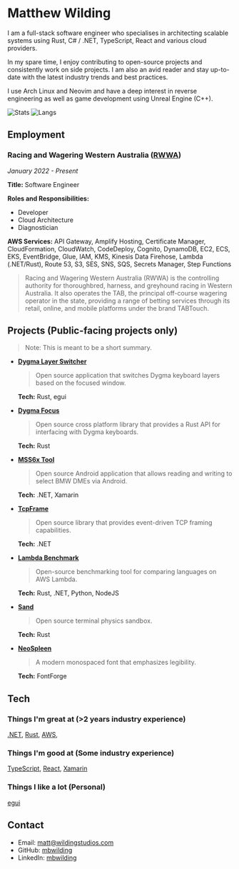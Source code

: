 # Matthew Wilding

I am a full-stack software engineer who specialises in architecting scalable systems using Rust, C# / .NET, TypeScript, React and various cloud providers.

In my spare time, I enjoy contributing to open-source projects and consistently work on side projects. I am also an avid reader and stay up-to-date with the latest industry trends and best practices.

I use Arch Linux and Neovim and have a deep interest in reverse engineering as well as game development using Unreal Engine (C++).

![Stats](https://github-readme-stats.vercel.app/api?username=mbwilding&show_icons=true&theme=tokyonight&hide_border=true)
![Langs](https://github-readme-stats.vercel.app/api/top-langs/?username=mbwilding&layout=donut&theme=tokyonight&hide_border=true)

## Employment

### Racing and Wagering Western Australia ([RWWA](https://www.rwwa.com.au))

*January 2022 - Present*

**Title:** Software Engineer

**Roles and Responsibilities:**
- Developer
- Cloud Architecture
- Diagnostician

**AWS Services:** API Gateway, Amplify Hosting, Certificate Manager, CloudFormation, CloudWatch, CodeDeploy, Cognito, DynamoDB, EC2, ECS, EKS, EventBridge, Glue, IAM, KMS, Kinesis Data Firehose, Lambda (.NET/Rust), Route 53, S3, SES, SNS, SQS, Secrets Manager, Step Functions

> Racing and Wagering Western Australia (RWWA) is the controlling authority for thoroughbred, harness, and greyhound racing in Western Australia. It also operates the TAB, the principal off-course wagering operator in the state, providing a range of betting services through its retail, online, and mobile platforms under the brand TABTouch.

## Projects (Public-facing projects only)

> Note: This is meant to be a short summary.

- **[Dygma Layer Switcher](https://github.com/mbwilding/dygma-layer-switcher)**
    > Open source application that switches Dygma keyboard layers based on the focused window.

    **Tech:** Rust, egui

- **[Dygma Focus](https://crates.io/crates/dygma_focus)**
    > Open source cross platform library that provides a Rust API for interfacing with Dygma keyboards.

    **Tech:** Rust

- **[MSS6x Tool](https://play.google.com/store/apps/details?id=com.argentraceworx.mss6xfree)**
    > Open source Android application that allows reading and writing to select BMW DMEs via Android.

    **Tech:** .NET, Xamarin

- **[TcpFrame](https://www.nuget.org/packages/TcpFrame)**
    > Open source library that provides event-driven TCP framing capabilities.

    **Tech:** .NET

- **[Lambda Benchmark](https://mbwilding.github.io/lambda-benchmark)**
    > Open-source benchmarking tool for comparing languages on AWS Lambda.

    **Tech:** Rust, .NET, Python, NodeJS

- **[Sand](https://github.com/mbwilding/sand)**
    > Open source terminal physics sandbox.

    **Tech:** Rust

- **[NeoSpleen](https://github.com/mbwilding/NeoSpleen)**
    > A modern monospaced font that emphasizes legibility.

    **Tech:** FontForge

## Tech

### Things I'm great at (>2 years industry experience)

[.NET](https://dotnet.microsoft.com), [Rust](https://www.rust-lang.org), [AWS](https://aws.amazon.com),

### Things I'm good at (Some industry experience)

[TypeScript](https://www.typescriptlang.org), [React](https://react.dev), [Xamarin](https://dotnet.microsoft.com/en-us/apps/xamarin)

### Things I like a lot (Personal)

[egui](https://github.com/emilk/egui)

## Contact

- Email: <matt@wildingstudios.com>
- GitHub: [mbwilding](http://github.com/mbwilding)
- LinkedIn: [mbwilding](https://www.linkedin.com/in/mbwilding)
